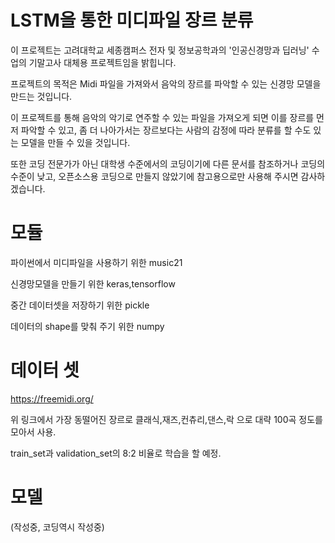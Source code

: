 # LSTM을 통한 미디파일 장르 분류

이 프로젝트는 고려대학교 세종캠퍼스 전자 및 정보공학과의 '인공신경망과 딥러닝' 수업의 기말고사 대체용 프로젝트임을 밝힙니다.

프로젝트의 목적은 Midi 파일을 가져와서 음악의 장르를 파악할 수 있는 신경망 모델을 만드는 것입니다.

이 프로젝트를 통해 음악의 악기로 연주할 수 있는 파일을 가져오게 되면 이를 장르를 먼저 파악할 수 있고, 좀 더 나아가서는 장르보다는 사람의 감정에 따라 분류를 할 수도 있는 모델을 만들 수 있을 것입니다.

또한 코딩 전문가가 아닌 대학생 수준에서의 코딩이기에 다른 문서를 참조하거나 코딩의 수준이 낮고, 오픈소스용 코딩으로 만들지 않았기에 참고용으로만 사용해 주시면 감사하겠습니다.

# 모듈

파이썬에서 미디파일을 사용하기 위한 music21

신경망모델을 만들기 위한 keras,tensorflow

중간 데이터셋을 저장하기 위한 pickle

데이터의 shape를 맞춰 주기 위한 numpy

# 데이터 셋

https://freemidi.org/

위 링크에서 가장 동떨어진 장르로 클래식,재즈,컨츄리,댄스,락 으로 대략 100곡 정도를 모아서 사용.

train_set과 validation_set의 8:2 비율로 학습을 할 예정.

# 모델

(작성중, 코딩역시 작성중)
